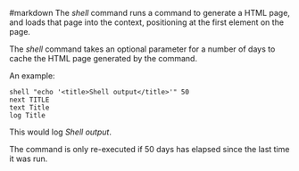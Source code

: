 #markdown
The *shell* command runs a command to generate a HTML page, and
	loads that page into the context, positioning at the first
	element on the page.

The *shell* command takes an optional parameter for a number
	of days to cache the HTML page generated by the command.

An example:

~~~
shell "echo '<title>Shell output</title>'" 50
next TITLE
text Title
log Title
~~~

This would log *Shell output*.

The command is only re-executed if 50 days has elapsed
	since the last time it was run.
